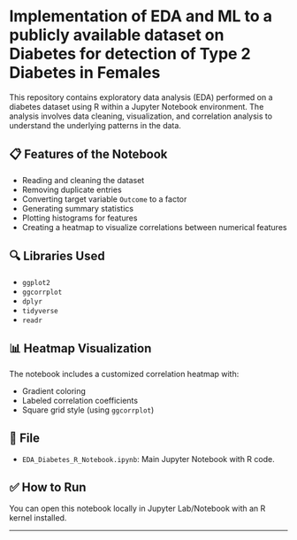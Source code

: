 # Implementation of EDA and ML to a publicly available dataset on Diabetes for detection of Type 2 Diabetes in Females


This repository contains exploratory data analysis (EDA) performed on a diabetes dataset using R within a Jupyter Notebook environment. The analysis involves data cleaning, visualization, and correlation analysis to understand the underlying patterns in the data.

## 📋 Features of the Notebook

- Reading and cleaning the dataset
- Removing duplicate entries
- Converting target variable `Outcome` to a factor
- Generating summary statistics
- Plotting histograms for features
- Creating a heatmap to visualize correlations between numerical features

## 🔍 Libraries Used

- `ggplot2`
- `ggcorrplot`
- `dplyr`
- `tidyverse`
- `readr`

## 📊 Heatmap Visualization

The notebook includes a customized correlation heatmap with:
- Gradient coloring
- Labeled correlation coefficients
- Square grid style (using `ggcorrplot`)

## 📁 File

- `EDA_Diabetes_R_Notebook.ipynb`: Main Jupyter Notebook with R code.

## ✅ How to Run

You can open this notebook locally in Jupyter Lab/Notebook with an R kernel installed.

---



